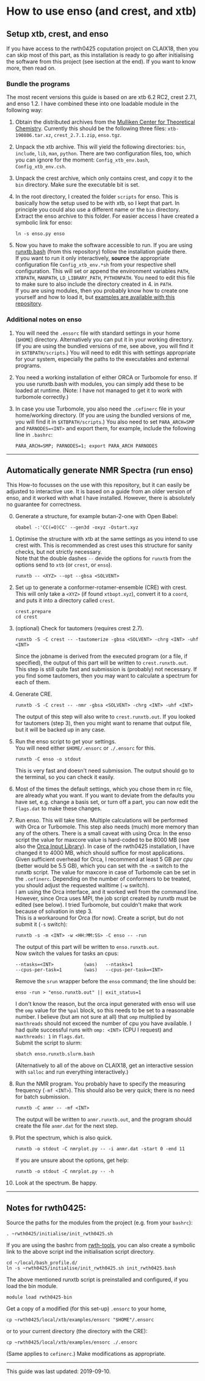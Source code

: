 # How to use enso (and crest, and xtb)

## Setup xtb, crest, and enso

If you have access to the rwth0425 coputation project on CLAIX18, 
then you can skip most of this part, as this installation is ready to go
after initialising the software from this project (see isection at the end).
If you want to know more, then read on.

### Bundle the programs

The most recent versions this guide is based on are xtb 6.2 RC2,
crest 2.7.1, and enso 1.2.
I have combined these into one loadable module in the following way:

1. Obtain the distributed archives from the 
   [Mulliken Center for Theoretical Chemistry](https://www.chemie.uni-bonn.de/pctc/mulliken-center/software/xtb/xtb).
   Currently this should be the following three files:
   `xtb-190806.tar.xz`, `crest_2.7.1.zip`, `enso.tgz`.

2. Unpack the xtb archive.
   This will yield the following directories: `bin`, `include`, `lib`, `man`, `python`.
   There are two configuration files, too, which you can ignore for the moment: `Config_xtb_env.bash`, `Config_xtb_env.csh`.

3. Unpack the crest archive, which only contains crest, and copy it to the `bin` directory.
   Make sure the executable bit is set.

4. In the root directory, I created the folder `scripts` for enso. 
   This is basically how the setup used to be with xtb, so I kept that part. 
   In principle you could also use a different name or the `bin` directory.
   Extract the enso archive to this folder.
   For easier access I have created a symbolic link for enso:
   ```
   ln -s enso.py enso
   ```
5. Now you have to make the software accessible to run.
   If you are using [runxtb.bash](https://github.com/polyluxus/runxtb.bash) (from this repository)
   follow the installation guide there.  
   If you want to run it only interactively, **source** the appropriate configuration file
   `Config_xtb_env.*sh` from your respective shell configuration.
   This will set or append the environment variables
   `PATH`, `XTBPATH`, `MANPATH`, `LD_LIBRARY_PATH`, `PYTHONPATH`.
   You need to edit this file to make sure to also include the directory created in 4. in `PATH`.  
   If you are using modules, then you probably know how to create one yourself and how to load it,
   but [examples are available with this repository](module-examples.md).

### Additional notes on enso

1. You will need the `.ensorc` file with standard settings in your home (`$HOME`) directory.
   Alternatively you can put it in your working directory. 
   (If you are using the bundled versions of me, see above, you will find it in `$XTBPATH/scripts`.)
   You will need to edit this with settings appropriate for your system,
   especially the paths to the executables and external programs.

2. You need a working installation of either ORCA or Turbomole for enso.
   If you use runxtb.bash with modules, you can simply add these to be loaded at runtime. 
   (Note: I have not managed to get it to work with turbomole correctly.)

3. In case you use Turbomole, you also need the `.cefinerc` file in your home/working directory.
   (If you are using the bundled versions of me, you will find it in `$XTBPATH/scripts`.)
   You also need to set `PARA_ARCH=SMP` and `PARNODES=<INT>` and export them,
   for example, include the following line in `.bashrc`:
   ```
   PARA_ARCH=SMP; PARNODES=1; export PARA_ARCH PARNODES
   ```

---

## Automatically generate NMR Spectra (run enso)

This How-to focusses on the use with this repository, 
but it can easily be adjusted to interactive use.
It is based on a guide from an older version of enso, 
and it worked with what I have installed.
However, there is absolutely no guarantee for correctness.

0. Generate a structure, for example butan-2-one with Open Babel:
   ```
   obabel -:'CC(=O)CC' --gen3d -oxyz -Ostart.xyz
   ```

1. Optimise the structure with xtb at the same settings as you intend to use crest with. 
   This is recommended as crest uses this structure for sanity checks, but not strictly necessary.  
   Note that the double dashes `--` devide the options for `runxtb` from the options send to `xtb` (or `crest`, or `enso`).
   ```
   runxtb -- <XYZ> --opt --gbsa <SOLVENT>
   ```

2. Set up to generate a conformer-rotamer-ensemble (CRE) with crest.
   This will only take a `<XYZ>` (if found `xtbopt.xyz`), convert it to a `coord`,
   and puts it into a directory called `crest`.
   ```
   crest.prepare
   cd crest
   ```

3. (optional) Check for tautomers (requires crest 2.7).
   ```
   runxtb -S -C crest -- -tautomerize -gbsa <SOLVENT> -chrg <INT> -uhf <INT>
   ```
   Since the jobname is derived from the executed program (or a file, if specified), 
   the output of this part will be written to `crest.runxtb.out`.
   This step is still quite fast and submission is (probably) not necessary.
   If you find some tautomers, then you may want to calculate a spectrum for each of them.

4. Generate CRE.
   ```
   runxtb -S -C crest -- -nmr -gbsa <SOLVENT> -chrg <INT> -uhf <INT>
   ``` 
   The output of this step will also write to `crest.runxtb.out`.
   If you looked for tautomers (step 3), then you might want to rename that output file,
   but it will be backed up in any case.

5. Run the enso script to get your settings.  
   You will need either `$HOME/.ensorc` or `./.ensorc` for this.
   ```
   runxtb -C enso -o stdout 
   ```
   This is very fast and doesn't need submission. 
   The output should go to the terminal, so you can check it easily.

6. Most of the times the default settings, which you chose them in rc file, are already what you want.
   If you want to deviate from the defaults you have set, e.g. change a basis set, or turn off a part,
   you can now edit the `flags.dat` to make these changes.

7. Run enso. This will take time. Multiple calculations will be performed with Orca or Turbomole.
   This step also needs (much) more memory than any of the others.
   There is a small caveat with using Orca:
   In the enso script the value for maxcore value is hard-coded to be 8000 MB 
   (see also the [Orca Input Library](https://sites.google.com/site/orcainputlibrary/orca-common-problems)).
   In case of the rwth0425 installation, I have changed it to 4000 MB, which should suffice for most applications.
   Given sufficient overhead for Orca, I recommend at least 5 GB *per cpu* (better would be 5.5 GB),
   which you can set with the `-m` switch to the runxtb script.
   The value for maxcore in case of Turbomole can be set in the `.cefinerc`.
   Depending on the number of conformers to be treated, you should adjust the requested walltime (`-w` switch).  
   I am using the Orca interface, and it worked well from the command line. 
   However, since Orca uses MPI, the job script created by runxtb must be edited (see below).
   I tried Turbomole, but couldn't make that work because of solvation in step 3.  
   This is a workaround for Orca (for now). Create a script, but do not submit it (`-s` switch):
   ```
   runxtb -s -m <INT> -w <HH:MM:SS> -C enso -- -run
   ```
   The output of this part will be written to `enso.runxtb.out`.  
   Now switch the values for tasks an cpus:
   ```
   --ntasks=<INT>           (was)   --ntasks=1
   --cpus-per-task=1        (was)   --cpus-per-task=<INT>
   ```
   Remove the `srun` wrapper before the `enso` command; the line should be:
   ```
   enso -run > "enso.runxtb.out" || exit_status=1
   ```
   I don't know the reason, but the orca input generated with enso will use the `omp` value
   for the `%pal` block, so this needs to be set to a reasonable number.
   I believe (but am not sure at all) that `omp` multiplied by `maxthreads` should not exceed 
   the number of cpu you have available.
   I had quite successful runs with `omp: <INT>` (CPU I request) and `maxthreads: 1` in `flags.dat`.  
   Submit the script to slurm:
   ```
   sbatch enso.runxtb.slurm.bash
   ```
   (Alternatively to all of the above on CLAIX18, 
   get an interactive session with `salloc` and run everything interactively.)

8. Run the NMR program. You probably have to specify the measuring frequency (`-mf <INT>`).
   This should also be very quick; there is no need for batch submission.
   ```
   runxtb -C anmr -- -mf <INT>
   ```
   The output will be written to `anmr.runxtb.out`, 
   and the program should create the file `anmr.dat` for the next step.

9. Plot the spectrum, which is also quick.
   ```
   runxtb -o stdout -C nmrplot.py -- -i anmr.dat -start 0 -end 11
   ```
   If you are unsure about the options, get help:
   ```
   runxtb -o stdout -C nmrplot.py -- -h
   ```
10. Look at the spectrum. Be happy.

---

## Notes for rwth0425:

Source the paths for the modules from the project (e.g. from your `bashrc`):
```
. ~rwth0425/initialise/init_rwth0425.sh
```
If you are using the bashrc from [rwth-tools](https://github.com/polyluxus/rwth-tools),
you can also create a symbolic link to the above script ind the initialisation script directory.
```
cd ~/local/bash_profile.d/
ln -s ~rwth0425/initialise/init_rwth0425.sh init_rwth0425.bash
```

The above mentioned runxtb script is preinstalled and configured, if you load the bin module.
```
module load rwth0425-bin
```
Get a copy of a modified (for this set-up) `.ensorc` to your home,
```
cp ~rwth0425/local/xtb/examples/ensorc "$HOME"/.ensorc
```
or to your current directory (the directory with the CRE):
```
cp ~rwth0425/local/xtb/examples/ensorc ./.ensorc
```
(Same applies to `cefinerc`.)
Make modifications as appropriate.

---

This guide was last updated: 2019-09-10.

